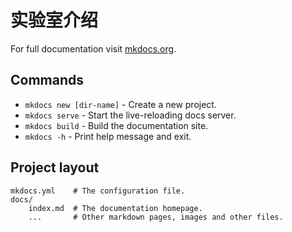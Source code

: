 <!--
 * @Author: Shengwen Liang
 * @Date: 2022-08-06 16:55:09
 * @LastEditTime: 2022-08-06 16:55:20
 * @LastEditors: Shengwen Liang
 * @Description: 
 * @FilePath: \coscar-ict.github.io\docs\index.md
-->
# 实验室介绍

For full documentation visit [mkdocs.org](https://www.mkdocs.org).

## Commands

* `mkdocs new [dir-name]` - Create a new project.
* `mkdocs serve` - Start the live-reloading docs server.
* `mkdocs build` - Build the documentation site.
* `mkdocs -h` - Print help message and exit.

## Project layout

    mkdocs.yml    # The configuration file.
    docs/
        index.md  # The documentation homepage.
        ...       # Other markdown pages, images and other files.